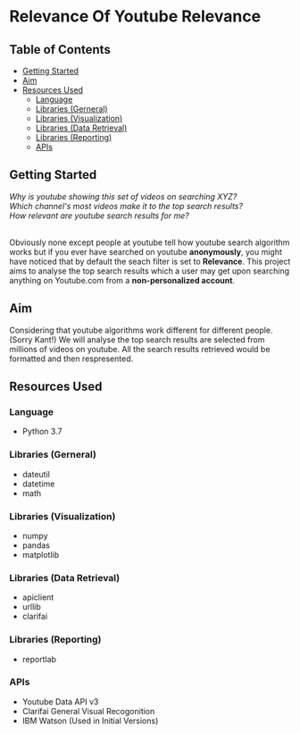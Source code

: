 # Relevance Of Youtube Relevance


## Table of Contents

- [Getting Started](##Getting-Started)
- [Aim](##Aim)
- [Resources Used](##Resources-Used)
    - [Language](###Language)
    - [Libraries (Gerneral)](###Libraries-(Gerneral))
    - [Libraries (Visualization)](###Libraries-(Visualization))
    - [Libraries (Data Retrieval)](###Libraries-(Data-Retrieval))
    - [Libraries (Reporting)](###Libraries-(Reporting))
    - [APIs](###-APIs)




## Getting Started
_Why is youtube showing this set of videos on searching XYZ?_ <br>
_Which channel's most videos make it to the top search results?_ <br>
_How relevant are youtube search results for me?_  <br><br>

Obviously none except people at youtube tell how youtube search algorithm works but if you ever have searched on youtube **anonymously**, you might have noticed that by default the seach filter is set to **Relevance**. This project aims to analyse the top search results which a user may get upon searching anything on Youtube.com from a **non-personalized account**.

## Aim 
Considering that youtube algorithms work different for different people. (Sorry Kant!) We will analyse the top search results are selected from millions of videos on youtube. All the search results retrieved would be formatted and then respresented.

## Resources Used

### Language
- Python 3.7

### Libraries (Gerneral)
- dateutil
- datetime
- math

### Libraries (Visualization)
- numpy
- pandas
- matplotlib

### Libraries (Data Retrieval)
- apiclient
- urllib
- clarifai

### Libraries (Reporting)
- reportlab

### APIs
- Youtube Data API v3
- Clarifai General Visual Recogonition
- IBM Watson (Used in Initial Versions)

